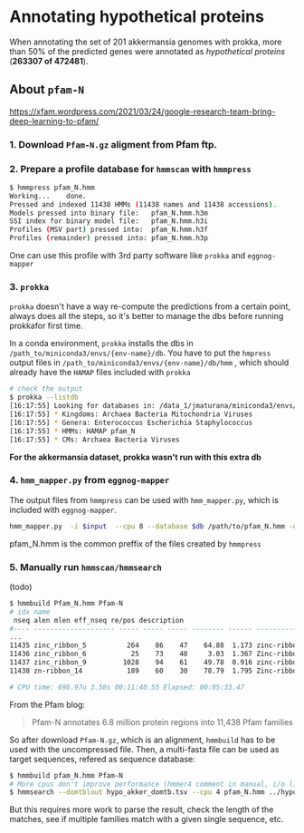 # Annotating hypothetical proteins

When annotating the set of 201 akkermansia genomes with prokka, more than 50% of the predicted genes were annotated as *hypothetical proteins* (**263307 of 472481**).


## About `pfam-N`

https://xfam.wordpress.com/2021/03/24/google-research-team-bring-deep-learning-to-pfam/


### 1. Download `Pfam-N.gz` aligment from Pfam ftp.

### 2.  Prepare a profile database for `hmmscan` with `hmmpress`

```sh
$ hmmpress pfam_N.hmm 
Working...    done.
Pressed and indexed 11438 HMMs (11438 names and 11438 accessions).
Models pressed into binary file:   pfam_N.hmm.h3m
SSI index for binary model file:   pfam_N.hmm.h3i
Profiles (MSV part) pressed into:  pfam_N.hmm.h3f
Profiles (remainder) pressed into: pfam_N.hmm.h3p
```

One can use this profile with 3rd party software like  `prokka` and `eggnog-mapper`

### 3. `prokka`

`prokka` doesn't have a way re-compute the predictions from a certain point, always does all the steps, so it's better to manage the dbs before running prokkafor first time. 

In a conda environment, `prokka` installs the dbs in `/path_to/miniconda3/envs/{env-name}/db`. You have to put the `hmpress` output files in  `/path_to/miniconda3/envs/{env-name}/db/hmm` , which should already have the `HAMAP` files included with `prokka` 

```sh
# check the output
$ prokka --listdb
[16:17:55] Looking for databases in: /data_1/jmaturana/miniconda3/envs/roary/db
[16:17:55] * Kingdoms: Archaea Bacteria Mitochondria Viruses
[16:17:55] * Genera: Enterococcus Escherichia Staphylococcus
[16:17:55] * HMMs: HAMAP pfam_N
[16:17:55] * CMs: Archaea Bacteria Viruses
```
**For the akkermansia dataset, prokka wasn't run with this extra db**

### 4. `hmm_mapper.py` from `eggnog-mapper`

The output files from `hmmpress` can be used with  `hmm_mapper.py`, which is included with `eggnog-mapper`.

```sh
hmm_mapper.py  -i $input  --cpu 8 --database $db /path/to/pfam_N.hmm -o $output --dbtype hmmdb 
```
pfam_N.hmm is the common preffix of the files created by `hmmpress`


### 5. Manually run `hmmscan/hmmsearch`

(todo)

```sh
$ hmmbuild Pfam_N.hmm Pfam-N
# idx name
 nseq alen mlen eff_nseq re/pos description
#---- -------------------- ----- ----- ----- -------- ------ -----------
...
11435 zinc_ribbon_5          264    86    47    64.88  1.173 zinc-ribbon domain
11436 zinc_ribbon_6           25    73    40     3.03  1.367 Zinc-ribbon
11437 zinc_ribbon_9         1028    94    61    49.78  0.916 zinc-ribbon
11438 zn-ribbon_14           189    60    30    78.79  1.795 Zinc-ribbon

# CPU time: 696.97u 3.58s 00:11:40.55 Elapsed: 00:05:33.47
```

From the Pfam blog:
> Pfam-N annotates 6.8 million protein regions into 11,438 Pfam families


So after download `Pfam-N.gz`, which is an alignment, `hmmbuild` has to be used with the uncompressed file. Then, a multi-fasta file can be used as target sequences, refered as sequence database:
```sh
$ hmmbuild pfam_N.hmm Pfam-N
# More cpus don't improve performance (hmmer4 comment in manual, i/o limited)
$ hmmsearch --domtblout hypo_akker_domtb.tsv --cpu 4 pfam_N.hmm ../hypothetical_proteins.fa 
```

But this requires more work to parse the result, check the length of the matches, see if multiple families match with a given single sequence, etc.